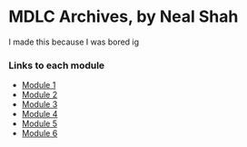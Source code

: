 # MDLC Archives, by Neal Shah
I made this because I was bored ig


### Links to each module
* [Module 1]()
* [Module 2]()
* [Module 3]()
* [Module 4]()
* [Module 5]()
* [Module 6]()
